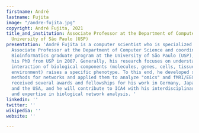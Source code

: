 ```yaml
---
firstname: André
lastname: Fujita
image: "/andre-fujita.jpg"
copyright: André Fujita, 2021
title_and_institution: Associate Professor at the Department of Computer Science;
  University of São Paulo (USP)
presentation: 'André Fujita is a computer scientist who is specialized in bioinformatics.
  Associate Professor at the Department of Computer Science and coordinator of the
  Bioinformatics graduate program at the University of São Paulo (USP), he received
  his PhD from USP in 2007. Generally, his research focuses on understanding how the
  interaction of biological components (molecules, genes, cells, tissues, individuals,
  environment) raises a specific phenotype. To this end, he developed statistical
  methods for networks and applied them to analyze "omics" and fMRI/EEG data. He has
  received several awards and fellowships for his work in Germany, Japan, the UK,
  and the USA, and he will contribute to ICA4 with his interdisciplinary experience
  and expertise in biological network analysis. '
linkedin: ''
twitter: ''
wikipedia: ''
website: ''

---
```

